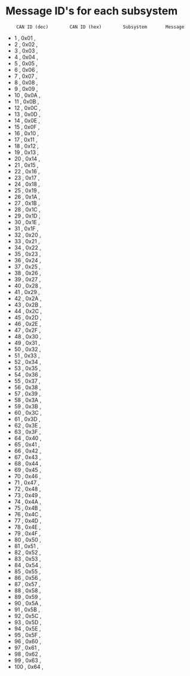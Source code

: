 # Message ID's for each subsystem								
								
		CAN ID (dec)		CAN ID (hex)		Subsystem		Message
*	1	,	0x01	,				
*	2	,	0x02	,				
*	3	,	0x03	,				
*	4	,	0x04	,				
*	5	,	0x05	,				
*	6	,	0x06	,				
*	7	,	0x07	,				
*	8	,	0x08	,				
*	9	,	0x09	,				
*	10	,	0x0A	,				
*	11	,	0x0B	,				
*	12	,	0x0C	,				
*	13	,	0x0D	,				
*	14	,	0x0E	,				
*	15	,	0x0F	,				
*	16	,	0x10	,				
*	17	,	0x11	,				
*	18	,	0x12	,				
*	19	,	0x13	,				
*	20	,	0x14	,				
*	21	,	0x15	,				
*	22	,	0x16	,				
*	23	,	0x17	,				
*	24	,	0x18	,				
*	25	,	0x19	,				
*	26	,	0x1A	,				
*	27	,	0x1B	,				
*	28	,	0x1C	,				
*	29	,	0x1D	,				
*	30	,	0x1E	,				
*	31	,	0x1F	,				
*	32	,	0x20	,				
*	33	,	0x21	,				
*	34	,	0x22	,				
*	35	,	0x23	,				
*	36	,	0x24	,				
*	37	,	0x25	,				
*	38	,	0x26	,				
*	39	,	0x27	,				
*	40	,	0x28	,				
*	41	,	0x29	,				
*	42	,	0x2A	,				
*	43	,	0x2B	,				
*	44	,	0x2C	,				
*	45	,	0x2D	,				
*	46	,	0x2E	,				
*	47	,	0x2F	,				
*	48	,	0x30	,				
*	49	,	0x31	,				
*	50	,	0x32	,				
*	51	,	0x33	,				
*	52	,	0x34	,				
*	53	,	0x35	,				
*	54	,	0x36	,				
*	55	,	0x37	,				
*	56	,	0x38	,				
*	57	,	0x39	,				
*	58	,	0x3A	,				
*	59	,	0x3B	,				
*	60	,	0x3C	,				
*	61	,	0x3D	,				
*	62	,	0x3E	,				
*	63	,	0x3F	,				
*	64	,	0x40	,				
*	65	,	0x41	,				
*	66	,	0x42	,				
*	67	,	0x43	,				
*	68	,	0x44	,				
*	69	,	0x45	,				
*	70	,	0x46	,				
*	71	,	0x47	,				
*	72	,	0x48	,				
*	73	,	0x49	,				
*	74	,	0x4A	,				
*	75	,	0x4B	,				
*	76	,	0x4C	,				
*	77	,	0x4D	,				
*	78	,	0x4E	,				
*	79	,	0x4F	,				
*	80	,	0x50	,				
*	81	,	0x51	,				
*	82	,	0x52	,				
*	83	,	0x53	,				
*	84	,	0x54	,				
*	85	,	0x55	,				
*	86	,	0x56	,				
*	87	,	0x57	,				
*	88	,	0x58	,				
*	89	,	0x59	,				
*	90	,	0x5A	,				
*	91	,	0x5B	,				
*	92	,	0x5C	,				
*	93	,	0x5D	,				
*	94	,	0x5E	,				
*	95	,	0x5F	,				
*	96	,	0x60	,				
*	97	,	0x61	,				
*	98	,	0x62	,				
*	99	,	0x63	,				
*	100	,	0x64	,				
